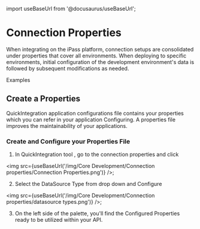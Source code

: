 import useBaseUrl from '@docusaurus/useBaseUrl';

# Connection Properties

When integrating on the iPass platform, connection setups are consolidated under properties that cover all environments. When deploying to specific environments, initial configuration of the development environment's data is followed by subsequent modifications as needed.

Examples

## Create a Properties

QuickIntegration application configurations file contains your properties which you can refer in your application 
Configuring.
A properties file improves the maintainability of your applications.

### Create and Configure your Properties File

1) In QuickIntegration tool , go to the connection properties and click 

<img src={useBaseUrl('/img/Core Development/Connection properties/Connection Properties.png')} />;

2) Select the DataSource Type from drop down and Configure 

<img src={useBaseUrl('/img/Core Development/Connection properties/datasource types.png')} />;


3) On the left side of the palette, you'll find the Configured Properties ready to be utilized within your API.

